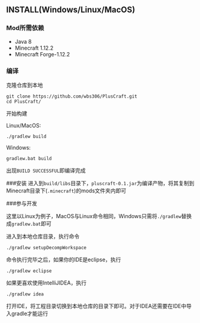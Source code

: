 ## INSTALL(Windows/Linux/MacOS)
### Mod所需依赖
- Java 8
- Minecraft 1.12.2
- Minecraft Forge-1.12.2

### 编译
克隆仓库到本地

	git clone https://github.com/wbs306/PlusCraft.git
    cd PlusCraft/

开始构建

Linux/MacOS:

	./gradlew build
Windows:

	gradlew.bat build

出现`BUILD SUCCESSFUL`即编译完成

###安装
进入到`build/libs`目录下，`pluscraft-0.1.jar`为编译产物，将其复制到Minecraft目录下(`.minecraft`)的mods文件夹内即可

###参与开发

这里以Linux为例子，MacOS与Linux命令相同，Windows只需将`./gradlew`替换成`gradlew.bat`即可

进入到本地仓库目录，执行命令

	./gradlew setupDecompWorkspace
命令执行完毕之后，如果你的IDE是eclipse，执行

	./gradlew eclipse
如果更喜欢使用IntelliJIDEA，执行

	./gradlew idea
打开IDE，将工程目录切换到本地仓库的目录下即可。对于IDEA还需要在IDE中导入gradle才能运行